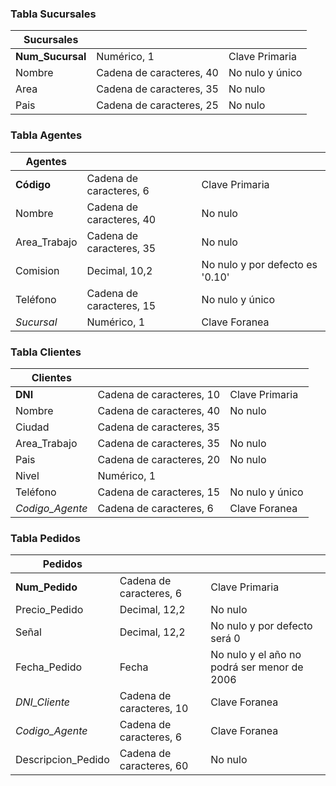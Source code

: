 ### Tabla Sucursales
| Sucursales            |                          |                           |
|-----------------------|--------------------------|---------------------------|
| **Num_Sucursal**      | Numérico, 1              | Clave Primaria            |                 
| Nombre                | Cadena de caracteres, 40 | No nulo y único           |
| Area                  | Cadena de caracteres, 35 | No nulo                   |
| Pais                  | Cadena de caracteres, 25 | No nulo                   |

### Tabla Agentes
| Agentes      |                          |                                    |
|--------------|--------------------------|------------------------------------|
| **Código**   | Cadena de caracteres, 6  | Clave Primaria                     |
| Nombre       | Cadena de caracteres, 40 | No nulo                            |
| Area_Trabajo | Cadena de caracteres, 35 | No nulo                            |
| Comision     | Decimal, 10,2            | No nulo y por defecto es '0.10'    |
| Teléfono     | Cadena de caracteres, 15 | No nulo y único                    |
| _Sucursal_   | Numérico, 1              | Clave Foranea                      |

### Tabla Clientes
| Clientes         |                          |                                |
|------------------|--------------------------|--------------------------------|
| **DNI**          | Cadena de caracteres, 10 | Clave Primaria                 |
| Nombre           | Cadena de caracteres, 40 | No nulo                        |
| Ciudad           | Cadena de caracteres, 35 |                                |
| Area_Trabajo     | Cadena de caracteres, 35 | No nulo                        |
| Pais             | Cadena de caracteres, 20 | No nulo                        |
| Nivel            | Numérico, 1              |                                |
| Teléfono         | Cadena de caracteres, 15 | No nulo y único                |
| _Codigo_Agente_  | Cadena de caracteres, 6  | Clave Foranea                  |

### Tabla Pedidos
| Pedidos            |                          |                              |
|--------------------|--------------------------|------------------------------|
| **Num_Pedido**     | Cadena de caracteres, 6  | Clave Primaria               |
| Precio_Pedido      | Decimal, 12,2            | No nulo                      |
| Señal              | Decimal, 12,2            | No nulo y por defecto será 0 |
| Fecha_Pedido       | Fecha                    | No nulo y el año no podrá ser menor de 2006|
| _DNI_Cliente_      | Cadena de caracteres, 10 | Clave Foranea                |
| _Codigo_Agente_    | Cadena de caracteres, 6  | Clave Foranea                |
| Descripcion_Pedido | Cadena de caracteres, 60 | No nulo                      |
